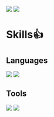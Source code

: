 <img src = "https://img.shields.io/badge/Gmail-EA4335?style=flat-square&logo=qu13210@gmail.com&logoColor=white"/> <img src = "https://img.shields.io/github/followers/jadeidol1?style=social"> 

# Skills👍 

## Languages

<img src = "https://img.shields.io/badge/JavaScript-F7DF1E?style=flat-square&logo=JavaScript&logoColor=white"/>  <img src = "https://img.shields.io/badge/React-61DAFB?style=flat-square&logo=React&logoColor=white"/>  

## Tools

<img src = "https://img.shields.io/badge/Visual Studio Code-007ACC?style=flat-square&logo=Visual Studio Code&logoColor=white"/>  <img src = "https://img.shields.io/badge/Git-F05032?style=flat-square&logo=Git&logoColor=white"/> 

